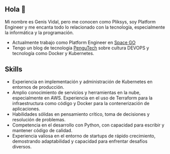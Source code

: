 ## Hola 👋

Mi nombre es Genis Vidal, pero me conocen como Pliksys, soy Platform Engineer y me encanta todo lo relacionado con la tecnología, especialmente la informática y la programación.

* Actualmente trabajo como Platform Engineer en [Space GO](https://spacego.games)
* Tengo un blog de tecnologia [PenguTech](https://pengutech.es) sobre cultura DEVOPS y tecnología como Docker y Kubernetes.


## Skills

* Experiencia en implementación y administración de Kubernetes en entornos de producción.
* Amplio conocimiento de servicios y herramientas en la nube, especialmente en AWS. Experiencia en el uso de Terraform para la infraestructura como código y Docker para la contenerización de aplicaciones.
* Habilidades sólidas en pensamiento crítico, toma de decisiones y resolución de problemas.
* Competencia en el desarrollo con Python, con capacidad para escribir y mantener código de calidad.
* Experiencia valiosa en el entorno de startups de rápido crecimiento, demostrando adaptabilidad y capacidad para enfrentar desafíos diversos.
